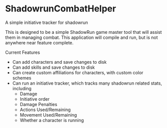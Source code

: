 # ShadowrunCombatHelper
A simple initiative tracker for shadowrun

This is designed to be a simple ShadowRun game master tool that will assist them in managing combat. This application will compile and run,
but is not anywhere near feature complete. 

Current Features
* Can add characters and save changes to disk
* Can add skills and save changes to disk
* Can create custom affiliations for characters, with custom color schemes
* Can run an initiative tracker, which tracks many shadowrun related stats, including
  * Damage
  * Initiative order
  * Damage Penalties
  * Actions Used/Remaining
  * Movement Used/Remaining
  * Whether a character is running

